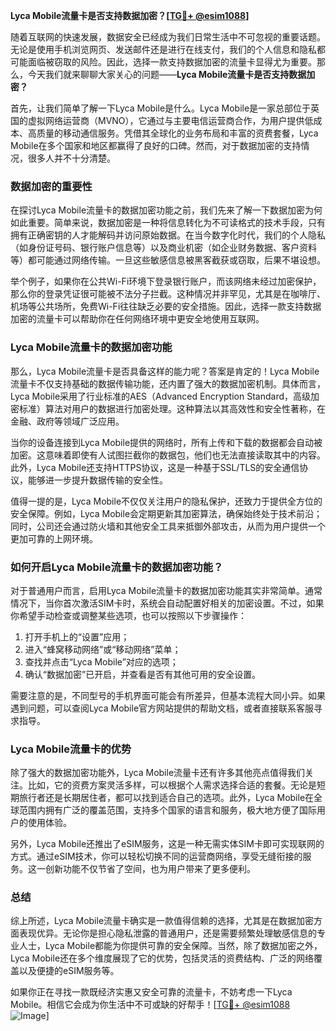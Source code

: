 **Lyca Mobile流量卡是否支持数据加密？[[TG💪+ @esim1088](https://t.me/s/esim1088)]**

随着互联网的快速发展，数据安全已经成为我们日常生活中不可忽视的重要话题。无论是使用手机浏览网页、发送邮件还是进行在线支付，我们的个人信息和隐私都可能面临被窃取的风险。因此，选择一款支持数据加密的流量卡显得尤为重要。那么，今天我们就来聊聊大家关心的问题——**Lyca Mobile流量卡是否支持数据加密？**

首先，让我们简单了解一下Lyca Mobile是什么。Lyca Mobile是一家总部位于英国的虚拟网络运营商（MVNO），它通过与主要电信运营商合作，为用户提供低成本、高质量的移动通信服务。凭借其全球化的业务布局和丰富的资费套餐，Lyca Mobile在多个国家和地区都赢得了良好的口碑。然而，对于数据加密的支持情况，很多人并不十分清楚。

### 数据加密的重要性

在探讨Lyca Mobile流量卡的数据加密功能之前，我们先来了解一下数据加密为何如此重要。简单来说，数据加密是一种将信息转化为不可读格式的技术手段，只有拥有正确密钥的人才能解码并访问原始数据。在当今数字化时代，我们的个人隐私（如身份证号码、银行账户信息等）以及商业机密（如企业财务数据、客户资料等）都可能通过网络传输。一旦这些敏感信息被黑客截获或窃取，后果不堪设想。

举个例子，如果你在公共Wi-Fi环境下登录银行账户，而该网络未经过加密保护，那么你的登录凭证很可能被不法分子拦截。这种情况并非罕见，尤其是在咖啡厅、机场等公共场所，免费Wi-Fi往往缺乏必要的安全措施。因此，选择一款支持数据加密的流量卡可以帮助你在任何网络环境中更安全地使用互联网。

### Lyca Mobile流量卡的数据加密功能

那么，Lyca Mobile流量卡是否具备这样的能力呢？答案是肯定的！Lyca Mobile流量卡不仅支持基础的数据传输功能，还内置了强大的数据加密机制。具体而言，Lyca Mobile采用了行业标准的AES（Advanced Encryption Standard，高级加密标准）算法对用户的数据进行加密处理。这种算法以其高效性和安全性著称，在金融、政府等领域广泛应用。

当你的设备连接到Lyca Mobile提供的网络时，所有上传和下载的数据都会自动被加密。这意味着即使有人试图拦截你的数据包，他们也无法直接读取其中的内容。此外，Lyca Mobile还支持HTTPS协议，这是一种基于SSL/TLS的安全通信协议，能够进一步提升数据传输的安全性。

值得一提的是，Lyca Mobile不仅仅关注用户的隐私保护，还致力于提供全方位的安全保障。例如，Lyca Mobile会定期更新其加密算法，确保始终处于技术前沿；同时，公司还会通过防火墙和其他安全工具来抵御外部攻击，从而为用户提供一个更加可靠的上网环境。

### 如何开启Lyca Mobile流量卡的数据加密功能？

对于普通用户而言，启用Lyca Mobile流量卡的数据加密功能其实非常简单。通常情况下，当你首次激活SIM卡时，系统会自动配置好相关的加密设置。不过，如果你希望手动检查或调整某些选项，也可以按照以下步骤操作：

1. 打开手机上的“设置”应用；
2. 进入“蜂窝移动网络”或“移动网络”菜单；
3. 查找并点击“Lyca Mobile”对应的选项；
4. 确认“数据加密”已开启，并查看是否有其他可用的安全设置。

需要注意的是，不同型号的手机界面可能会有所差异，但基本流程大同小异。如果遇到问题，可以查阅Lyca Mobile官方网站提供的帮助文档，或者直接联系客服寻求指导。

### Lyca Mobile流量卡的优势

除了强大的数据加密功能外，Lyca Mobile流量卡还有许多其他亮点值得我们关注。比如，它的资费方案灵活多样，可以根据个人需求选择合适的套餐。无论是短期旅行者还是长期居住者，都可以找到适合自己的选项。此外，Lyca Mobile在全球范围内拥有广泛的覆盖范围，支持多个国家的语言和服务，极大地方便了国际用户的使用体验。

另外，Lyca Mobile还推出了eSIM服务，这是一种无需实体SIM卡即可实现联网的方式。通过eSIM技术，你可以轻松切换不同的运营商网络，享受无缝衔接的服务。这一创新功能不仅节省了空间，也为用户带来了更多便利。

### 总结

综上所述，Lyca Mobile流量卡确实是一款值得信赖的选择，尤其是在数据加密方面表现优异。无论你是担心隐私泄露的普通用户，还是需要频繁处理敏感信息的专业人士，Lyca Mobile都能为你提供可靠的安全保障。当然，除了数据加密之外，Lyca Mobile还在多个维度展现了它的优势，包括灵活的资费结构、广泛的网络覆盖以及便捷的eSIM服务等。

如果你正在寻找一款既经济实惠又安全可靠的流量卡，不妨考虑一下Lyca Mobile。相信它会成为你生活中不可或缺的好帮手！[[TG💪+ @esim1088](https://t.me/s/esim1088) ![Image](https://i.postimg.cc/4NQfJmqS/Snipaste-2025-05-13-00-14-12.png)]
